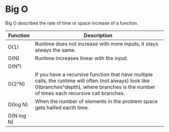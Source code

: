 # Big O

Big O describes the rate of time or space increase of a function.

| **Function** | **Description**                                                                                                                                                                                 |
|--------------|-------------------------------------------------------------------------------------------------------------------------------------------------------------------------------------------------|
| O(1)         | Runtime does not increase with more inputs, it stays always the same.                                                                                                                           |
| O(N)         | Runtime increases linear with the input.                                                                                                                                                        |
| O(N²)        |                                                                                                                                                                                                 |
| O(2^N)       | If you have a recursive function that have multiple calls, the runtime will often (not always) look like 0(branches^depth), where branches is the number of times each recursive call branches. |
| O(log N)     | When the number of elements in the problem space gets halfed eacth time.                                                                                                                        |
| O(N log N)   |                                                                                                                                                                                                 |